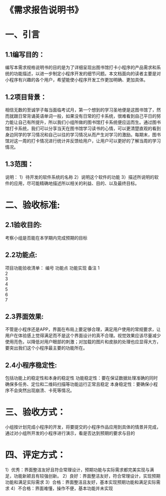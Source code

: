 # 《需求报告说明书》

# 一、引言

## 1.1编写目的：   

编写本需求规格说明书的目的是为了详细呈现出图书馆打卡小程序的产品需求和系统的功能描述，以进一步制定小程序开发的细节问题。本文档面向的读者主要是对小程序有兴趣的各个用户，希望能使小程序开发工作更加明确、更加具体。

## 1.2项目背景：  

相信无数的至诚学子每当面临考试月，第一个想到的学习圣地便是这图书馆了，然而就跟日常背诵英语单词一般，如果没有日常的打卡系统，很难看到自己平日的努力能让自己有所提升，所以我们小组所做的图书馆打卡系统便应运而生。通过图书馆打卡系统，我们可以分享当天在图书馆学习读书的心情，可以更清楚直观的看到身边同学的学习情况和自己以往的学习情况从而产生对学习的激励。每期末，图书馆对这一周的打卡情况进行统计并反馈给用户，让用户可以更好的了解当周的学习情况。

## 1.3范围：  

说明：
1）待开发的软件系统的名称
2）说明这个软件的功能
3）描述所说明的软件的应用，尽可能精确地描述所以相关的利益、目的、以及最终目标。

# 二、验收标准:  
## 2.1验收目的:

考察小组是否能在本学期内完成预期的目标

## 2.2功能点:  
项目功能验收清单：
编号	功能点	功能实现	备注
1			
2			
3			
4			
5			
6			
7

## 2.3界面效果:  
不管是小程序还是APP，界面在布局上要足够合理，满足用户使用的常规要求，让用户在体验感上觉得满足而不是这个界面设计的真不合理。视觉效果应该尽量减少使用亮色，以降低对用户眼部的刺激；对加载的图片和皮肤的处理也应显得大方，要突出我们这个小程序最主要的功能所在。

## 2.4小程序稳定性:  

包括功能上的稳定性和本身的稳定性
功能稳定性：要在保证数据处理准确的同时确保多任务、定位和二维码扫描等功能运行正常且稳定
本身稳定性：要确保小程序不会突然出现崩溃、卡死等情况。

# 三、验收方式：  

小组按计划完成小程序的开发，将要提交的小程序作品应用到具体的情景并完成，通过对小组所开发的小程序进行演示，看是否达到预期的要求与目的

# 四、评定方式：

1）优秀：界面整洁友好且符合常理设计，预期功能与实际需求都完美实现与满足，功能新颖且有较强创新。
2）良好：界面整洁友好，符合常理设计，实现预期功能和满足实际需求
3）合格：界面整洁且友好，基本实现预期功能和满足实际需求
4）不合格：界面难懂，操作不便，基本功能并未实现
